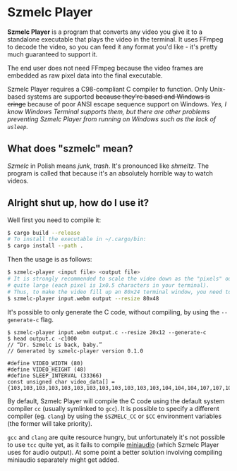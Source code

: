 # Szmelc Player

**Szmelc Player** is a program that converts any video you give it to a standalone executable that
plays the video in the terminal. It uses FFmpeg to decode the video, so you can feed it any format
you'd like - it's pretty much guaranteed to support it.

The end user does not need FFmpeg because the video frames are embedded as raw pixel data into the
final executable.

Szmelc Player requires a C98-compliant C compiler to function. Only Unix-based systems are supported
<del>because they're based and Windows is cringe</del> because of poor ANSI escape sequence support
on Windows. *Yes, I know Windows Terminal supports them, but there are other problems preventing*
*Szmelc Player from running on Windows such as the lack of `usleep`.*

## What does "szmelc" mean?

_Szmelc_ in Polish means _junk_, _trash_. It's pronounced like _shmeltz_. The program is called that
because it's an absolutely horrible way to watch videos.

## Alright shut up, how do I use it?

Well first you need to compile it:
```sh
$ cargo build --release
# To install the executable in ~/.cargo/bin:
$ cargo install --path .
```
Then the usage is as follows:
```sh
$ szmelc-player <input file> <output file>
# It is strongly recommended to scale the video down as the "pixels" output by szmelc-player are
# quite large (each pixel is 1x0.5 characters in your terminal).
# Thus, to make the video fill up an 80x24 terminal window, you need to double the height.
$ szmelc-player input.webm output --resize 80x48
```
It's possible to only generate the C code, without compiling, by using the `--generate-c` flag.
```
$ szmelc-player input.webm output.c --resize 20x12 --generate-c
$ head output.c -c1000
// “Dr. Szmelc is back, baby.”
// Generated by szmelc-player version 0.1.0

#define VIDEO_WIDTH (80)
#define VIDEO_HEIGHT (48)
#define SLEEP_INTERVAL (33366)
const unsigned char video_data[] = {103,103,103,103,103,103,103,103,103,103,103,103,104,104,104,107,107,107,109,109,109,110,110,110,111,111,111,112,112,112,113,113,113,113,113,113,113,115,120,115,116,122,115,116,122,115,116,122,115,116,122,115,116,122,115,116,122,115,116,122,116,117,123,116,117,123,116,117,123,116,117,123,116,117,123,116,117,123,116,117,123,116,117,123,117,117,122,117,117,122,126,118,115,127,119,116,131,119,113,131,119,113,131,119,113,131,119,113,131,119,113,131,119,113,131,119,113,131,119,113,131,119,113,131,119,113,130,118,112,130,118,112,130,118,112,130,118,112,130,118,112,130,118,112,130,118,112,129,117,111,129,117,111,129,117,111,127,116,110,127,116,110,127,116,110,126,115,109,126,115,109,125,113,108,125,113,108,125,113,108,124,112,107,123,111,105,123,111,105,122,110,104,120,109,103,120,109,103,119,108,10
```
By default, Szmelc Player will compile the C code using the default system compiler `cc` (usually symlinked to `gcc`). It is possible to specify a different compiler (eg. `clang`) by using the `$SZMELC_CC` or `$CC` environment variables (the former will take priority).

`gcc` and `clang` are quite resource hungry, but unfortunately it's not possible to use `tcc` quite yet, as it fails to compile [miniaudio](https://miniaud.io/) (which Szmelc Player uses for audio output). At some point a better solution involving compiling miniaudio separately might get added.
